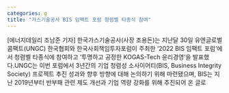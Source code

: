 ```yaml
---
categories: g
title: "가스기술공사 BIS 임팩트 포럼 청렴벨 타종식 참여"
---
```

[에너지데일리 조남준 기자] 한국가스기술공사(사장 조용돈)는 지난달 30일 유엔글로벌콤팩트(UNGC) 한국협회와 한국사회책임투자포럼이 주최한 ‘2022 BIS 임팩트 포럼’에서 청렴벨 타종식에 참여하고 ‘투명하고 공정한 KOGAS-Tech 윤리경영’을 발표했다.UNGC는 이번 포럼에서 3년간의 기업 청렴성 소사이어티(BIS, Business Integrity Society) 프로젝트 추진 성과와 향후 방향에 대해 논의하기 위해 마련됐으며, BIS는 지난 2019년부터 반부패 관련 제도 개선과 기업 역량 강화를 위해 추진되어 온 글로